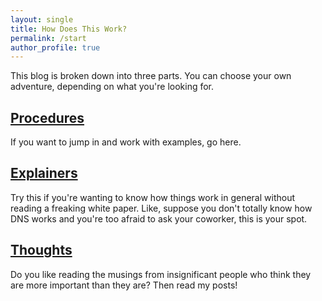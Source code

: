 ```yaml
---
layout: single
title: How Does This Work?
permalink: /start
author_profile: true
---
```

This blog is broken down into three parts. You can choose your own adventure, depending on what you're looking for.

## [Procedures](/services)

If you want to jump in and work with examples, go here.

## [Explainers](/explainers)

Try this if you're wanting to know how things work in general without reading a freaking white paper. Like, suppose you don't totally know how DNS works and you're too afraid to ask your coworker, this is your spot.

## [Thoughts](/thoughts)

Do you like reading the musings from insignificant people who think they are more important than they are? Then read my posts!